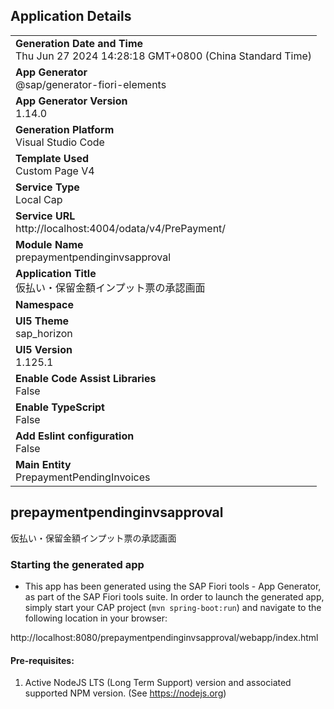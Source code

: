 ## Application Details
|               |
| ------------- |
|**Generation Date and Time**<br>Thu Jun 27 2024 14:28:18 GMT+0800 (China Standard Time)|
|**App Generator**<br>@sap/generator-fiori-elements|
|**App Generator Version**<br>1.14.0|
|**Generation Platform**<br>Visual Studio Code|
|**Template Used**<br>Custom Page V4|
|**Service Type**<br>Local Cap|
|**Service URL**<br>http://localhost:4004/odata/v4/PrePayment/
|**Module Name**<br>prepaymentpendinginvsapproval|
|**Application Title**<br>仮払い・保留金額インプット票の承認画面|
|**Namespace**<br>|
|**UI5 Theme**<br>sap_horizon|
|**UI5 Version**<br>1.125.1|
|**Enable Code Assist Libraries**<br>False|
|**Enable TypeScript**<br>False|
|**Add Eslint configuration**<br>False|
|**Main Entity**<br>PrepaymentPendingInvoices|

## prepaymentpendinginvsapproval

仮払い・保留金額インプット票の承認画面

### Starting the generated app

-   This app has been generated using the SAP Fiori tools - App Generator, as part of the SAP Fiori tools suite.  In order to launch the generated app, simply start your CAP project (```mvn spring-boot:run```) and navigate to the following location in your browser:

http://localhost:8080/prepaymentpendinginvsapproval/webapp/index.html

#### Pre-requisites:

1. Active NodeJS LTS (Long Term Support) version and associated supported NPM version.  (See https://nodejs.org)



